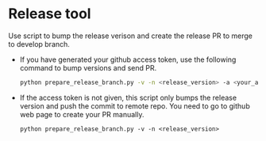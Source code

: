 # Release tool

Use script to bump the release verison and create the release PR to merge to develop branch.

- If you have generated your github access token, use the following command to bump versions and send PR.
    ```bash
    python prepare_release_branch.py -v -n <release_version> -a <your_access_token>
    ```

- If the access token is not given, this script only bumps the release version and push the commit to remote repo. You need to go to github web page to create your PR manually.
    ```
    python prepare_release_branch.py -v -n <release_version>
    ```
